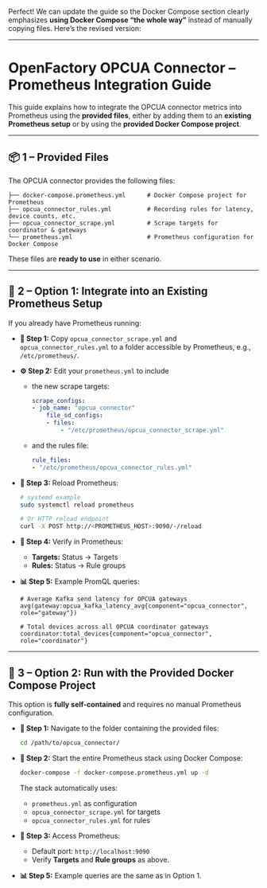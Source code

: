 Perfect! We can update the guide so the Docker Compose section clearly emphasizes **using Docker Compose “the whole way”** instead of manually copying files. Here’s the revised version:

---

# OpenFactory OPCUA Connector – Prometheus Integration Guide

This guide explains how to integrate the OPCUA connector metrics into Prometheus using the **provided files**, either by adding them to an **existing Prometheus setup** or by using the **provided Docker Compose project**.

---

## 📦 1 – Provided Files

The OPCUA connector provides the following files:

```
├── docker-compose.prometheus.yml      # Docker Compose project for Prometheus
├── opcua_connector_rules.yml          # Recording rules for latency, device counts, etc.
├── opcua_connector_scrape.yml         # Scrape targets for coordinator & gateways
└── prometheus.yml                     # Prometheus configuration for Docker Compose
```

These files are **ready to use** in either scenario.

---

## 🔗 2 – Option 1: Integrate into an Existing Prometheus Setup

If you already have Prometheus running:

* **📝 Step 1:** Copy `opcua_connector_scrape.yml` and `opcua_connector_rules.yml` to a folder accessible by Prometheus, e.g., `/etc/prometheus/`.

* **⚙️ Step 2:** Edit your `prometheus.yml` to include 

    * the new scrape targets:

        ```yaml
        scrape_configs:
        - job_name: "opcua_connector"
            file_sd_configs:
            - files:
                - "/etc/prometheus/opcua_connector_scrape.yml"
        ```

    * and the rules file:

        ```yaml
        rule_files:
        - "/etc/prometheus/opcua_connector_rules.yml"
        ```

* **🔄 Step 3:** Reload Prometheus:

    ```bash
    # systemd example
    sudo systemctl reload prometheus

    # Or HTTP reload endpoint
    curl -X POST http://<PROMETHEUS_HOST>:9090/-/reload
    ```

* **👀 Step 4:** Verify in Prometheus:

  * **Targets:** Status → Targets
  * **Rules:** Status → Rule groups

* **📊 Step 5:** Example PromQL queries:

    ```promql
    # Average Kafka send latency for OPCUA gateways
    avg(gateway:opcua_kafka_latency_avg{component="opcua_connector", role="gateway"})

    # Total devices across all OPCUA coordinator gateways
    coordinator:total_devices{component="opcua_connector", role="coordinator"}
    ```

---

## 🐳 3 – Option 2: Run with the Provided Docker Compose Project

This option is **fully self-contained** and requires no manual Prometheus configuration.

* **📝 Step 1:** Navigate to the folder containing the provided files:

    ```bash
    cd /path/to/opcua_connector/
    ```

* **🚀 Step 2:** Start the entire Prometheus stack using Docker Compose:

    ```bash
    docker-compose -f docker-compose.prometheus.yml up -d
    ```

    The stack automatically uses:

    - `prometheus.yml` as configuration
    - `opcua_connector_scrape.yml` for targets
    - `opcua_connector_rules.yml` for rules

* **👀 Step 3:** Access Prometheus:

  * Default port: `http://localhost:9090`
  * Verify **Targets** and **Rule groups** as above.

* **📊 Step 5:** Example queries are the same as in Option 1.
